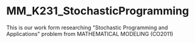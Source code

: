 # MM_K231_StochasticProgramming
This is our work form researching "Stochastic Programming and Applications" problem from MATHEMATICAL MODELING (CO2011)
